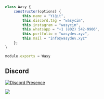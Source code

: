 ```js
class Wasy {
    constructor(options) {
        this.name = "Yiğit",
        this.discord.tag = "wasycim",
        this.instagram = "wasycim",
        this.whatsapp = "+1 (802) 542-9906",
        this.portfolio = "wasydev.xyz",
        this.mail = "info@wasydev.xyz"
    };
}

module.exports = Wasy
```


<h2>Discord</h2>
 
[![Discord Presence](https://lanyard.cnrad.dev/api/779237062355976212)](https://discord.com/users/779237062355976212) 

<a href="https://open.spotify.com/user/m6y2nls1fk8l1iw0g2hbkh79a" align="center"> <img align="center" src="https://spotify-github-profile.vercel.app/api/view?uid=m6y2nls1fk8l1iw0g2hbkh79a&cover_image=true&theme=novatorem&show_offline=false&background_color=121212&interchange=false&bar_color=53b14f&bar_color_cover=false"></a>
